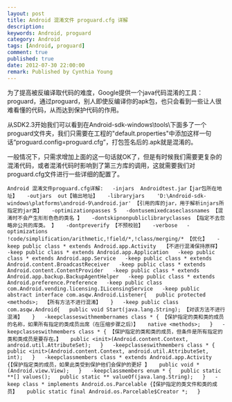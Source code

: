 ```yaml
---
layout: post
title: Android 混淆文件 proguard.cfg 详解
description: 
keywords: Android, proguard
category: Android
tags: [Android, proguard]
comment: true
published: true
date: 2012-07-30 22:00:00
remark: Published by Cynthia Young
---
```


为了提高被反编译取代码的难度，Google提供一个java代码混淆的工具：proguard，通过proguard，别人即使反编译你的apk包，也只会看到一些让人很难看懂的代码，从而达到保护代码的作用。

从SDK2.3开始我们可以看到在Android-sdk-windows\tools\下面多了一个proguard文件夹，我们只需要在工程的"default.properties"中添加这样一句话“proguard.config=proguard.cfg”，打包签名后的.apk就是混淆的。

一般情况下，只需求增加上面的这一句话就OK了，但是有时候我们需要更复杂的混淆代码，或者混淆代码时影响到了第三方库的调用，这就需要我们对proguard.cfg文件进行一些详细的配置了。

`
Android 混淆文件proguard.cfg详解:  
-injars  Androidtest.jar【jar包所在地址】  
-outjars  out【输出地址】  
-libraryjars    'D:\Android-sdk-windows\platforms\android-9\android.jar' 【引用的库的jar，用于解析injars所指定的jar类】  
-optimizationpasses 5  
-dontusemixedcaseclassnames 【混淆时不会产生形形色色的类名 】  
-dontskipnonpubliclibraryclasses 【指定不去忽略非公共的库类。 】  
-dontpreverify 【不预校验】  
-verbose  
-optimizations !code/simplification/arithmetic,!field/*,!class/merging/* 【优化】  
-keep public class * extends Android.app.Activity　　【不进行混淆保持原样】  
-keep public class * extends Android.app.Application  
-keep public class * extends Android.app.Service  
-keep public class * extends Android.content.BroadcastReceiver  
-keep public class * extends Android.content.ContentProvider  
-keep public class * extends Android.app.backup.BackupAgentHelper  
-keep public class * extends Android.preference.Preference  
-keep public class com.Android.vending.licensing.ILicensingService  
-keep public abstract interface com.asqw.Android.Listener{  
public protected <methods>;  【所有方法不进行混淆】  
}  
-keep public class com.asqw.Android{  
public void Start(java.lang.String); 【对该方法不进行混淆】  
}  
-keepclasseswithmembernames class * { 【保护指定的类和类的成员的名称，如果所有指定的类成员出席（在压缩步骤之后）】  
native <methods>;  
}  
-keepclasseswithmembers class * { 【保护指定的类和类的成员，但条件是所有指定的类和类成员是要存在。】  
public <init>(Android.content.Context, android.util.AttributeSet);  
}  
-keepclasseswithmembers class * {  
public <init>(Android.content.Context, android.util.AttributeSet, int);  
}  
-keepclassmembers class * extends Android.app.Activity {【保护指定类的成员，如果此类受到保护他们会保护的更好 】  
public void *(Android.view.View);  
}  
-keepclassmembers enum * {  
public static **[] values();  
public static ** valueOf(java.lang.String);  
}  
-keep class * implements Android.os.Parcelable {【保护指定的类文件和类的成员】  
public static final Android.os.Parcelable$Creator *;  
}  
`